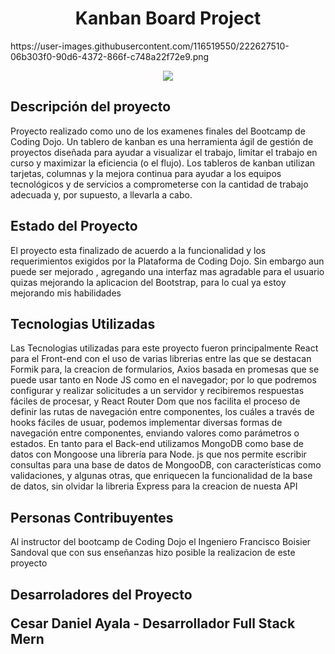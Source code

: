 <h1 align="center">Kanban Board Project</h1>
https://user-images.githubusercontent.com/116519550/222627510-06b303f0-90d6-4372-866f-c748a22f72e9.png
<p align="center">
   <img src="https://img.shields.io/badge/STATUS-EN DESAROLLO-green">
   </p>


<h2>Descripción del proyecto</h2><p>Proyecto realizado como uno de los examenes finales del Bootcamp de Coding Dojo.
Un tablero de kanban es una herramienta ágil de gestión de proyectos diseñada para ayudar a visualizar el trabajo, limitar el trabajo en curso y maximizar la eficiencia (o el flujo).
Los tableros de kanban utilizan tarjetas, columnas y la mejora continua para ayudar a los equipos tecnológicos y de servicios a comprometerse con la cantidad de trabajo adecuada y, por supuesto, a llevarla a cabo.
</p>

<h2>Estado del Proyecto</h2>
<p>El proyecto esta finalizado de acuerdo a la funcionalidad y los requerimientos exigidos por la Plataforma de Coding Dojo. Sin embargo aun puede ser mejorado ,
agregando una interfaz mas agradable para el usuario quizas mejorando la aplicacion del Bootstrap, para lo cual ya estoy mejorando mis habilidades
</p>

<h2>Tecnologias Utilizadas</h2>
<p>Las Tecnologias utilizadas para este proyecto fueron principalmente React para el Front-end con el uso de varias librerias entre las que se destacan Formik para,
la creacion de formularios, Axios basada en promesas que se puede usar tanto en Node JS como en el navegador; por lo que podremos configurar y realizar solicitudes a un servidor y recibiremos respuestas fáciles de procesar,
y React Router Dom que nos facilita el proceso de definir las rutas de navegación entre componentes, los cuáles a través de hooks fáciles de usuar, podemos implementar diversas formas de navegación entre componentes, enviando valores como parámetros o estados.
En tanto para el Back-end utilizamos MongoDB como base de datos con Mongoose una librería para Node. js que nos permite escribir consultas para una base de datos de MongooDB, con características como validaciones, y algunas otras, que enriquecen la funcionalidad de la base de datos,
sin olvidar la libreria Express para la creacion de nuesta API
</p>


<h2>Personas Contribuyentes</h2>
<p>Al instructor del bootcamp de Coding Dojo el Ingeniero Francisco Boisier Sandoval que con sus enseñanzas hizo posible la realizacion de este proyecto
</p>

<h2>Desarroladores del Proyecto<h/2>
<p>Cesar Daniel Ayala - Desarrollador Full Stack Mern</p>
